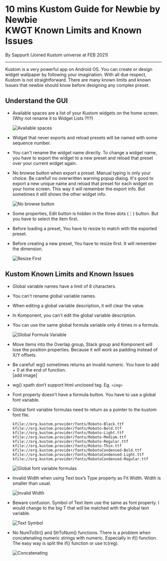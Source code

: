 10 mins Kustom Guide for Newbie by Newbie\
KWGT Known Limits and Known Issues
===========================================================================
By Sappurit (Joined Kustom universe at FEB 2021)

---

Kustom is a very powerful app on Android OS. You can create or design widget wallpaper by following your imagination. With all due respect, Kustom is not straightforward. There are many known limits and known Issues that newbie should know before designing any complex preset.

## Understand the GUI

- Available spaces are a list of your Kustom widgets on the home screen. (Why not rename it to Widget Lists ?!!?)

  ![Available spaces](https://s3.imgcdn.dev/ITFHu.png)

- Widget that never exports and reload presets will be named with some sequence number.

- You can't rename the widget name directly. To change a widget name, you have to export the widget to a new preset and reload that preset over your current widget again.

- No browse button when export a preset. Manual typing is only your choice. Be careful! no overwritten warning popup dialog. It's good to export a new unique name and reload that preset for each widget on your home screen. This way it will remember the export info. But sometimes it still shows the other widget info.

  ![No browse button](https://s3.imgcdn.dev/ITXCL.png)

- Some properties, Edit button is hidden in the three dots (⋮) button. But you have to select the item first.

- Before loading a preset, You have to resize to match with the exported preset.

- Before creating a new preset, You have to resize first. It will remember the dimension.

  ![Resize First](https://s3.imgcdn.dev/IUhsy.png)



## Kustom Known Limits and Known Issues

- Global variable names have a limit of 8 characters.

- You can't rename global variable names.

- When editing a global variable description, it will clear the value.

- In Komponent, you can't edit the global variable description.

- You can use the same global formula variable only 4 times in a formula.

  ![Global Formula Variable](https://s3.imgcdn.dev/ITpVD.png)

- Move items into the Overlap group, Stack group and Komponent will lose the position properties. Because it will work as padding instead of X/Y offsets.

- Be careful! wg() sometimes returns an invalid numeric. You have to add + 0 at the end of function.\
  [add image]

- wg() xpath don’t support html unclosed tag. Eg. `<img>`

- Font property doesn’t have a formula button. You have to use a global font variable.

- Global font variable formulas need to return as a pointer to the kustom font file.

      kfile://org.kustom.provider/fonts/Roboto-Black.ttf
      kfile://org.kustom.provider/fonts/Roboto-Bold.ttf
      kfile://org.kustom.provider/fonts/Roboto-Light.ttf
      kfile://org.kustom.provider/fonts/Roboto-Medium.ttf
      kfile://org.kustom.provider/fonts/Roboto-Regular.ttf
      kfile://org.kustom.provider/fonts/Roboto-Thin.ttf
      kfile://org.kustom.provider/fonts/RobotoCondensed-Bold.ttf
      kfile://org.kustom.provider/fonts/RobotoCondensed-Light.ttf
      kfile://org.kustom.provider/fonts/RobotoCondensed-Regular.ttf
      
  ![Global font variable formulas](https://s3.imgcdn.dev/ITg7a.png)

- Invalid Width when using Text box’s Type property as Fit Width. Width is smaller than usual.

  ![Invalid Width](https://s3.imgcdn.dev/ITqxB.png)
  
- Beware confusion. Symbol of Text item use the same as font property. I would change to the big T that will be matched with the global text variable.

  ![Text Symbol](https://s3.imgcdn.dev/ITELw.png)
  
- No NumToStr() and StrToNum() functions. There is a problem when concatenating numeric strings with numeric. Especially in if() function. The easy way is split the if() function or use tc(reg).

  ![Concatenating](https://s3.imgcdn.dev/IToUT.png)
  
  

